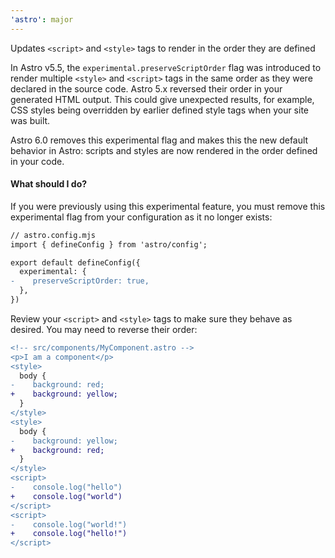 ```yaml
---
'astro': major
---
```


Updates `<script>` and `<style>` tags to render in the order they are defined

In Astro v5.5, the `experimental.preserveScriptOrder` flag was introduced to render multiple `<style>` and `<script>` tags in the same order as they were declared in the source code. Astro 5.x reversed their order in your generated HTML output. This could give unexpected results, for example, CSS styles being overridden by earlier defined style tags when your site was built.

Astro 6.0 removes this experimental flag and makes this the new default behavior in Astro: scripts and styles are now rendered in the order defined in your code.

#### What should I do?

If you were previously using this experimental feature, you must remove this experimental flag from your configuration as it no longer exists:

```diff
// astro.config.mjs
import { defineConfig } from 'astro/config';

export default defineConfig({
  experimental: {
-    preserveScriptOrder: true,
  },
})
```

Review your `<script>` and `<style>` tags to make sure they behave as desired. You may need to reverse their order:

```diff
<!-- src/components/MyComponent.astro -->
<p>I am a component</p>
<style>
  body {
-    background: red;
+    background: yellow;
  }
</style>
<style>
  body {
-    background: yellow;
+    background: red;
  }
</style>
<script>
-    console.log("hello")
+    console.log("world")
</script>
<script>
-    console.log("world!")
+    console.log("hello!")
</script>
```
